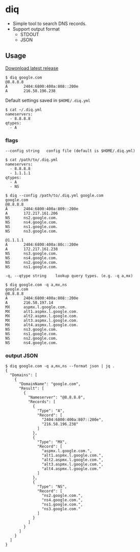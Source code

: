 # diq
- Simple tool to search DNS records.
- Support output format
  - STDOUT
  - JSON

## Usage
[Dowonload latest release](https://github.com/litencatt/diq/releases/latest)
```
$ diq google.com
@8.8.8.8
A       2404:6800:400a:808::200e
A       216.58.196.238
```

Default settings saved in `$HOME/.diq.yml`
```
$ cat ~/.diq.yml 
nameservers:
  - 8.8.8.8
qtypes:
  - A
```

### flags
`--config string   config file (default is $HOME/.diq.yml)`
```
$ cat /path/to/.diq.yml 
nameservers:
  - 8.8.8.8
  - 1.1.1.1
qtypes:
  - A
  - NS
  
$ diq --config /path/to/.diq.yml google.com
google.com
@8.8.8.8
A       2404:6800:400a:809::200e
A       172.217.161.206
NS      ns2.google.com.
NS      ns4.google.com.
NS      ns1.google.com.
NS      ns3.google.com.

@1.1.1.1
A       2404:6800:400a:80c::200e
A       172.217.161.238
NS      ns3.google.com.
NS      ns4.google.com.
NS      ns2.google.com.
NS      ns1.google.com.
```

`-q, --qtype string    lookup query types. (e.g. -q a,mx)`
```
$ diq google.com -q a,mx,ns
google.com
@8.8.8.8
A       2404:6800:400a:808::200e
A       216.58.197.14
MX      aspmx.l.google.com.
MX      alt1.aspmx.l.google.com.
MX      alt2.aspmx.l.google.com.
MX      alt3.aspmx.l.google.com.
MX      alt4.aspmx.l.google.com.
NS      ns3.google.com.
NS      ns1.google.com.
NS      ns2.google.com.
NS      ns4.google.com.
```
### output JSON
```
$ diq google.com -q a,mx,ns --format json | jq .
{
  "Domains": [
    {
      "DomainName": "google.com",
      "Result": [
        {
          "Nameserver": "@8.8.8.8",
          "Records": [
            {
              "Type": "A",
              "Record": [
                "2404:6800:400a:807::200e",
                "216.58.196.238"
              ]
            },
            {
              "Type": "MX",
              "Record": [
                "aspmx.l.google.com.",
                "alt1.aspmx.l.google.com.",
                "alt2.aspmx.l.google.com.",
                "alt3.aspmx.l.google.com.",
                "alt4.aspmx.l.google.com."
              ]
            },
            {
              "Type": "NS",
              "Record": [
                "ns2.google.com.",
                "ns4.google.com.",
                "ns1.google.com.",
                "ns3.google.com."
              ]
            }
          ]
        }
      ]
    }
  ]
}
```
